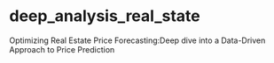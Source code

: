 # deep_analysis_real_state
Optimizing Real Estate Price Forecasting:Deep dive into a Data-Driven Approach to Price Prediction
